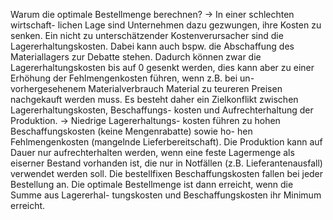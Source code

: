 Warum die optimale Bestellmenge berechnen? → In einer schlechten wirtschaft-
lichen Lage sind Unternehmen dazu gezwungen, ihre Kosten zu senken. Ein
nicht zu unterschätzender Kostenverursacher sind die Lagererhaltungskosten.
Dabei kann auch bspw. die Abschaffung des Materiallagers zur Debatte stehen.
Dadurch können zwar die Lagererhaltungskosten bis auf 0 gesenkt werden, dies
kann aber zu einer Erhöhung der Fehlmengenkosten führen, wenn z.B. bei un-
vorhergesehenem Materialverbrauch Material zu teureren Preisen nachgekauft
werden muss.
Es besteht daher ein Zielkonflikt zwischen Lagererhaltungskosten, Beschaffungs-
kosten und Aufrechterhaltung der Produktion. → Niedrige Lagererhaltungs-
kosten führen zu hohen Beschaffungskosten (keine Mengenrabatte) sowie ho-
hen Fehlmengenkosten (mangelnde Lieferbereitschaft). Die Produktion kann auf
Dauer nur aufrechterhalten werden, wenn eine feste Lagermenge als eiserner
Bestand vorhanden ist, die nur in Notfällen (z.B. Lieferantenausfall) verwendet
werden soll. Die bestellfixen Beschaffungskosten fallen bei jeder Bestellung an.
Die optimale Bestellmenge ist dann erreicht, wenn die Summe aus Lagererhal-
tungskosten und Beschaffungskosten ihr Minimum erreicht.